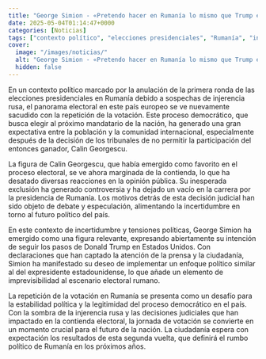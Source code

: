 ```yaml
---
title: "George Simion - «Pretendo hacer en Rumanía lo mismo que Trump en EE.UU.»"
date: 2025-05-04T01:14:47+0000
categories: [Noticias]
tags: ["contexto político", "elecciones presidenciales", "Rumanía", "injerencia rusa", "proceso democrático", "Calin Georgescu", "George Simion", "Donald Trump", "estabilidad política", "legitimidad democrática", "injerencia rusa", "decisión judicial", "futuro polít"]
cover:
  image: "/images/noticias/"
  alt: "George Simion - «Pretendo hacer en Rumanía lo mismo que Trump en EE.UU.»"
  hidden: false
---
```


En un contexto político marcado por la anulación de la primera ronda de las elecciones presidenciales en Rumanía debido a sospechas de injerencia rusa, el panorama electoral en este país europeo se ve nuevamente sacudido con la repetición de la votación. Este proceso democrático, que busca elegir al próximo mandatario de la nación, ha generado una gran expectativa entre la población y la comunidad internacional, especialmente después de la decisión de los tribunales de no permitir la participación del entonces ganador, Calin Georgescu.

La figura de Calin Georgescu, que había emergido como favorito en el proceso electoral, se ve ahora marginada de la contienda, lo que ha desatado diversas reacciones en la opinión pública. Su inesperada exclusión ha generado controversia y ha dejado un vacío en la carrera por la presidencia de Rumanía. Los motivos detrás de esta decisión judicial han sido objeto de debate y especulación, alimentando la incertidumbre en torno al futuro político del país.

En este contexto de incertidumbre y tensiones políticas, George Simion ha emergido como una figura relevante, expresando abiertamente su intención de seguir los pasos de Donald Trump en Estados Unidos. Con declaraciones que han captado la atención de la prensa y la ciudadanía, Simion ha manifestado su deseo de implementar un enfoque político similar al del expresidente estadounidense, lo que añade un elemento de imprevisibilidad al escenario electoral rumano.

La repetición de la votación en Rumanía se presenta como un desafío para la estabilidad política y la legitimidad del proceso democrático en el país. Con la sombra de la injerencia rusa y las decisiones judiciales que han impactado en la contienda electoral, la jornada de votación se convierte en un momento crucial para el futuro de la nación. La ciudadanía espera con expectación los resultados de esta segunda vuelta, que definirá el rumbo político de Rumanía en los próximos años.
